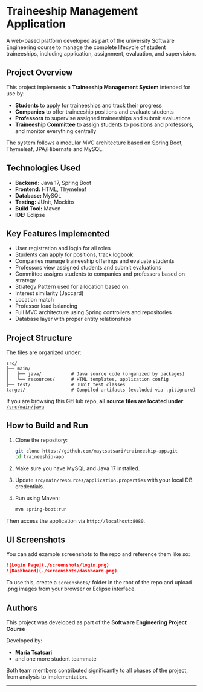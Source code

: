 # Traineeship Management Application

A web-based platform developed as part of the university Software Engineering course to manage the complete lifecycle of student traineeships, including application, assignment, evaluation, and supervision.

##  Project Overview

This project implements a **Traineeship Management System** intended for use by:

- **Students** to apply for traineeships and track their progress
- **Companies** to offer traineeship positions and evaluate students
- **Professors** to supervise assigned traineeships and submit evaluations
- **Traineeship Committee** to assign students to positions and professors, and monitor everything centrally

The system follows a modular MVC architecture based on Spring Boot, Thymeleaf, JPA/Hibernate and MySQL.

##  Technologies Used

- **Backend:** Java 17, Spring Boot
- **Frontend:** HTML, Thymeleaf
- **Database:** MySQL
- **Testing:** JUnit, Mockito
- **Build Tool:** Maven
- **IDE:** Eclipse

##  Key Features Implemented

-  User registration and login for all roles
-  Students can apply for positions, track logbook
-  Companies manage traineeship offerings and evaluate students
-  Professors view assigned students and submit evaluations
-  Committee assigns students to companies and professors based on strategy
-  Strategy Pattern used for allocation based on:
  - Interest similarity (Jaccard)
  - Location match
  - Professor load balancing
-  Full MVC architecture using Spring controllers and repositories
-  Database layer with proper entity relationships

##  Project Structure

The files are organized under:

```
src/
├── main/
│   ├── java/           # Java source code (organized by packages)
│   └── resources/      # HTML templates, application config
├── test/               # JUnit test classes
target/                 # Compiled artifacts (excluded via .gitignore)
```

If you are browsing this GitHub repo, **all source files are located under**:
[`/src/main/java`](./src/main/java)

##  How to Build and Run

1. Clone the repository:
   ```bash
   git clone https://github.com/maytsatsari/traineeship-app.git
   cd traineeship-app
   ```

2. Make sure you have MySQL and Java 17 installed.

3. Update `src/main/resources/application.properties` with your local DB credentials.

4. Run using Maven:
   ```bash
   mvn spring-boot:run
   ```

Then access the application via `http://localhost:8080`.



##  UI Screenshots

You can add example screenshots to the repo and reference them like so:

```markdown
![Login Page](./screenshots/login.png)
![Dashboard](./screenshots/dashboard.png)
```

To use this, create a `screenshots/` folder in the root of the repo and upload .png images from your browser or Eclipse interface.

## Authors

This project was developed as part of the **Software Engineering Project Course**

Developed by:
- **Maria Tsatsari**
- and one more student teammate

Both team members contributed significantly to all phases of the project, from analysis to implementation.

---
